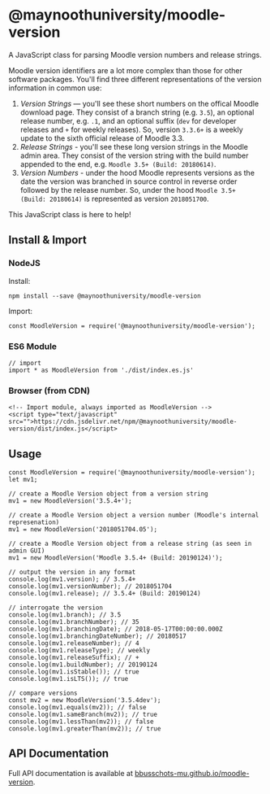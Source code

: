 # @maynoothuniversity/moodle-version

A JavaScript class for parsing Moodle version numbers and release strings.

Moodle version identifiers are a lot more complex than those for other software
packages. You'll find three different representations of the version information
in common use:

1. *Version Strings* — you'll see these short numbers on the offical Moodle
   download page. They consist of a branch string (e.g. `3.5`), an optional
   release number, e.g. `.1`, and an optional suffix (`dev` for developer
   releases and `+` for weekly releases). So, version `3.3.6+` is a weekly
   update to the sixth official release of Moodle 3.3.
2. *Release Strings* - you'll see these long version strings in the Moodle
   admin area. They consist of the version string with the build number
   appended to the end, e.g. `Moodle 3.5+ (Build: 20180614)`.
3. *Version Numbers* - under the hood Moodle represents versions as the date
   the version was branched in source control in reverse order followed by the
   release number. So, under the hood `Moodle 3.5+ (Build: 20180614)` is
   represented as version `2018051700`.

This JavaScript class is here to help!

## Install & Import

### NodeJS

Install:

```
npm install --save @maynoothuniversity/moodle-version
```

Import:

```
const MoodleVersion = require('@maynoothuniversity/moodle-version');
```

### ES6 Module

```
// import
import * as MoodleVersion from './dist/index.es.js'
```

### Browser (from CDN)

```
<!-- Import module, always imported as MoodleVersion -->
<script type="text/javascript" src="">https://cdn.jsdelivr.net/npm/@maynoothuniversity/moodle-version/dist/index.js</script>
```

## Usage

```
const MoodleVersion = require('@maynoothuniversity/moodle-version');
let mv1;

// create a Moodle Version object from a version string
mv1 = new MoodleVersion('3.5.4+');

// create a Moodle Version object a version number (Moodle's internal represenation)
mv1 = new MoodleVersion('2018051704.05');

// create a Moodle Version object from a release string (as seen in admin GUI)
mv1 = new MoodleVersion('Moodle 3.5.4+ (Build: 20190124)');

// output the version in any format
console.log(mv1.version); // 3.5.4+
console.log(mv1.versionNumber); // 2018051704
console.log(mv1.release); // 3.5.4+ (Build: 20190124)

// interrogate the version
console.log(mv1.branch); // 3.5
console.log(mv1.branchNumber); // 35
console.log(mv1.branchingDate); // 2018-05-17T00:00:00.000Z
console.log(mv1.branchingDateNumber); // 20180517
console.log(mv1.releaseNumber); // 4
console.log(mv1.releaseType); // weekly
console.log(mv1.releaseSuffix); // +
console.log(mv1.buildNumber); // 20190124
console.log(mv1.isStable()); // true
console.log(mv1.isLTS()); // true

// compare versions
const mv2 = new MoodleVersion('3.5.4dev');
console.log(mv1.equals(mv2)); // false
console.log(mv1.sameBranch(mv2)); // true
console.log(mv1.lessThan(mv2)); // false
console.log(mv1.greaterThan(mv2)); // true
```


## API Documentation

Full API documentation is available at
[bbusschots-mu.github.io/moodle-version](https://bbusschots-mu.github.io/moodle-version/).